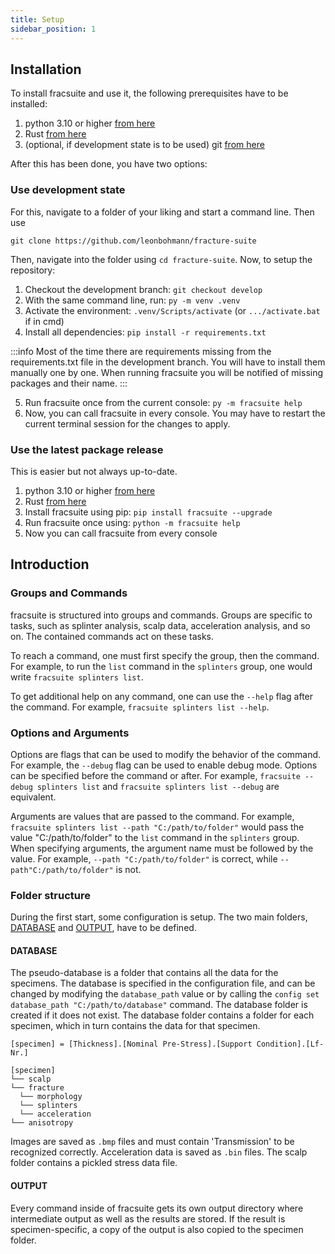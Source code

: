 ```yaml
---
title: Setup
sidebar_position: 1
---
```

## Installation

To install fracsuite and use it, the following prerequisites have to be installed:

1. python 3.10 or higher [from here](https://www.python.org/downloads/)
2. Rust [from here](www.rustup.rs)
3. (optional, if development state is to be used) git [from here](https://git-scm.com/downloads)

After this has been done, you have two options:

### Use development state

For this, navigate to a folder of your liking and start a command line. Then use

```
git clone https://github.com/leonbohmann/fracture-suite
```

Then, navigate into the folder using `cd fracture-suite`. Now, to setup the repository:

1. Checkout the development branch: `git checkout develop`
2. With the same command line, run: `py -m venv .venv`
3. Activate the environment: `.venv/Scripts/activate` (or `.../activate.bat` if in cmd)
4. Install all dependencies: `pip install -r requirements.txt` 

:::info
Most of the time there are requirements missing from the requirements.txt file in the development branch. You will have to install them manually one by one. When running fracsuite you will be notified of missing packages and their name.
:::

5. Run fracsuite once from the current console: `py -m fracsuite help`
6. Now, you can call fracsuite in every console. You may have to restart the current terminal session for the changes to apply.

### Use the latest package release

This is easier but not always up-to-date. 

1. python 3.10 or higher [from here](https://www.python.org/downloads/)
2. Rust [from here](www.rustup.rs)
3. Install fracsuite using pip: `pip install fracsuite --upgrade`
4. Run fracsuite once using: `python -m fracsuite help`
5. Now you can call fracsuite from every console

## Introduction

### Groups and Commands
fracsuite is structured into groups and commands. Groups are specific to tasks, such as splinter analysis, scalp data, acceleration analysis, and so on. The contained commands act on these tasks.

To reach a command, one must first specify the group, then the command. For example, to run the `list` command in the `splinters` group, one would write `fracsuite splinters list`.

To get additional help on any command, one can use the `--help` flag after the command. For example, `fracsuite splinters list --help`.
   
### Options and Arguments
Options are flags that can be used to modify the behavior of the command. For example, the `--debug` flag can be used to enable debug mode. Options can be specified before the command or after.
For example, `fracsuite --debug splinters list` and `fracsuite splinters list --debug` are equivalent.

Arguments are values that are passed to the command. For example, `fracsuite splinters list --path "C:/path/to/folder"` would pass the value "C:/path/to/folder" to the `list` command in the `splinters` group.
When specifying arguments, the argument name must be followed by the value. For example, `--path "C:/path/to/folder"` is correct, while `--path"C:/path/to/folder"` is not.
    

### Folder structure
During the first start, some configuration is setup. The two main folders, [DATABASE](#database) and [OUTPUT](#output), have to be defined.

#### DATABASE
The pseudo-database is a folder that contains all the data for the specimens. The database is specified in the configuration file, and can be changed by modifying the `database_path` value or by calling the `config set database_path "C:/path/to/database"` command. The database folder is created if it does not exist. The database folder contains a folder for each specimen, which in turn contains the data for that specimen.     

```
[specimen] = [Thickness].[Nominal Pre-Stress].[Support Condition].[Lf-Nr.]
```


```
[specimen]
└── scalp
└── fracture
  └── morphology
  └── splinters
  └── acceleration
└── anisotropy
```

Images are saved as `.bmp` files and must contain 'Transmission' to be recognized correctly. Acceleration data is saved as `.bin` files. The scalp folder contains a pickled stress data file.
    

#### OUTPUT

Every command inside of fracsuite gets its own output directory where intermediate output as well as the results are stored. If the result is specimen-specific, a copy of the output is also copied to the specimen folder.